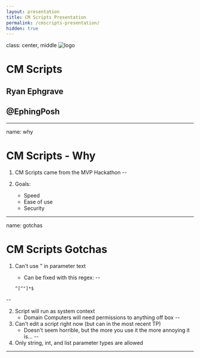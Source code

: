 ```yaml
---
layout: presentation
title: CM Scripts Presentation
permalink: /cmscripts-presentation/
hidden: true
---
```

class: center, middle
![logo](https://www.ephingadmin.com/images/site/EphingAdmin.png)
# CM Scripts

## Ryan Ephgrave

## @EphingPosh

---
name: why

# CM Scripts - Why

1. CM Scripts came from the MVP Hackathon
--

1. Goals:
    * Speed
    * Ease of use
    * Security

---
name: gotchas

# CM Scripts Gotchas

1. Can't use " in parameter text
    * Can be fixed with this regex:
--

    ```regex
    ^[^"]*$
    ```

--

2. Script will run as system context
    * Domain Computers will need permissions to anything off box
--
3. Can't edit a script right now (but can in the most recent TP)
    * Doesn't seem horrible, but the more you use it the more annoying it is...
--
4. Only string, int, and list parameter types are allowed

---
